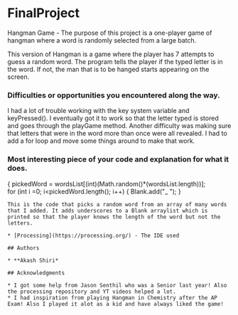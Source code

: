 # FinalProject

Hangman Game - The purpose of this project is a one-player game of hangman where a word is randomly selected from a large batch.

This version of Hangman is a game where the player has 7 attempts to guess a random word. The program tells the player if the typed letter is in the word. If not, the man that is to be hanged starts appearing on the screen.

### Difficulties or opportunities you encountered along the way.

I had a lot of trouble working with the key system variable and keyPressed(). I eventually got it to work so that the letter typed is stored and goes through the playGame method. Another difficulty was making sure that letters that were in the word more than once were all revealed. I had to add a for loop and move some things around to make that work.

### Most interesting piece of your code and explanation for what it does.

{
  pickedWord = wordsList[(int)(Math.random()*(wordsList.length))];  
  for (int i =0; i<pickedWord.length(); i++) {
    Blank.add("_ ");
  }
  
```
This is the code that picks a random word from an array of many words that I added. It adds underscores to a Blank arraylist which is printed so that the player knows the length of the word but not the letters.

* [Processing](https://processing.org/) - The IDE used

## Authors

* **Akash Shiri* 

## Acknowledgments

* I got some help from Jason Senthil who was a Senior last year! Also the processing repository and YT videos helped a lot.
* I had inspiration from playing Hangman in Chemistry after the AP Exam! Also I played it alot as a kid and have always liked the game!
